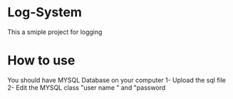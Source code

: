 # Log-System

This a smiple project for logging 

# How to use
You should have MYSQL Database on your computer 
1- Upload the sql file 
2- Edit the MYSQL class "user name " and "password
